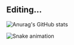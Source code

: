 ## Editing...

<div> 

![Anurag's GitHub stats](https://github-readme-stats.vercel.app/api?username=ilv89c&show_icons=true&theme=dark) 

</div>

![Snake animation](https://github.com/ilv89c/ilv89c/blob/output/github-contribution-grid-snake.svg)
  
